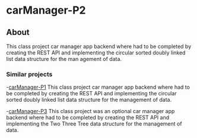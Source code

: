 # carManager-P2                                                               
                                                                                 
## About
            
This class project car manager app backend where had to be completed by creating the REST API and implementing the circular sorted doubly linked list data structure for the man    agement of data.
                                                                     
### Similar projects

-[carManager-P1](https://github.com/Fernando1929/carManager-P1.git) This class project car manager app backend where had to be completed by creating the REST API and implementing the circular sorted doubly linked list data structure for the management of data.
 
-[carManager-P3](https://github.com/Fernando1929/carManager-P3.git) This class project was an optional car manager app backend where had to be completed by creating the REST API     and implementing the Two Three Tree data structure for the management of data.




